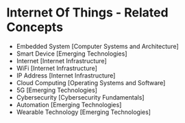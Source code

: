 # Internet Of Things - Related Concepts

- Embedded System [Computer Systems and Architecture]
- Smart Device [Emerging Technologies]
- Internet [Internet Infrastructure]
- WiFi [Internet Infrastructure]
- IP Address [Internet Infrastructure]
- Cloud Computing [Operating Systems and Software]
- 5G [Emerging Technologies]
- Cybersecurity [Cybersecurity Fundamentals]
- Automation [Emerging Technologies]
- Wearable Technology [Emerging Technologies]
